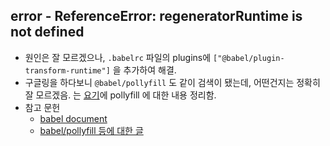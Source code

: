 ## error - ReferenceError: regeneratorRuntime is not defined
- 원인은 잘 모르겠으나, `.babelrc` 파일의 plugins에 `["@babel/plugin-transform-runtime"]` 을 추가하여 해결.
- 구글링을 하다보니 `@babel/pollyfill` 도 같이 검색이 됐는데, 어떤건지는 정확히 잘 모르겠음. 는 [요기](trial_and_error/javascript?id=polyfill폴리필-이란)에 pollyfill 에 대한 내용 정리함.
- 참고 문헌
    - [babel document](https://babeljs.io/docs/en/babel-plugin-transform-runtime)
    - [babel/pollyfill 등에 대한 글](https://programmingsummaries.tistory.com/401)
